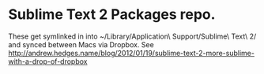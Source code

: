 # Sublime Text 2 Packages repo.

These get symlinked in into ~/Library/Application\ Support/Sublime\ Text\ 2/ and synced between Macs via Dropbox.
See http://andrew.hedges.name/blog/2012/01/19/sublime-text-2-more-sublime-with-a-drop-of-dropbox
